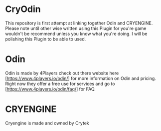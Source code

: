 # CryOdin
This repository is first attempt at linking together Odin and CRYENGINE. Please note until other wise written 
using this Plugin for you're game wouldn't be recommend unless you know what you're doing. I will be polishing this 
Plugin to be able to used.

# Odin 
 Odin is made by 4Players check out there website here [https://www.4players.io/odin/] for more information on Odin and pricing.
 Right now they offer a free use for services and go to [https://www.4players.io/odin/faq/] for FAQ.

 # CRYENGINE 
 Cryengine is made and owned by Crytek 


